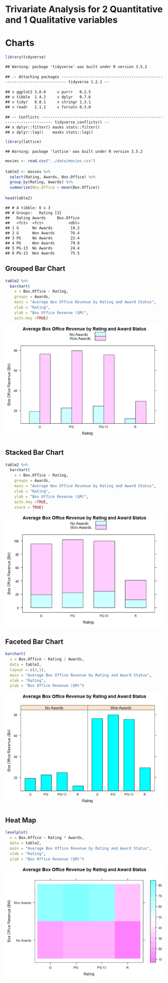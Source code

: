Trivariate Analysis for 2 Quantitative and 1 Qualitative variables
================

Charts
======

``` r
library(tidyverse)
```

    ## Warning: package 'tidyverse' was built under R version 3.5.2

    ## -- Attaching packages ------------------------------------------------------------------------ tidyverse 1.2.1 --

    ## v ggplot2 3.0.0     v purrr   0.2.5
    ## v tibble  1.4.2     v dplyr   0.7.6
    ## v tidyr   0.8.1     v stringr 1.3.1
    ## v readr   1.1.1     v forcats 0.3.0

    ## -- Conflicts --------------------------------------------------------------------------- tidyverse_conflicts() --
    ## x dplyr::filter() masks stats::filter()
    ## x dplyr::lag()    masks stats::lag()

``` r
library(lattice)
```

    ## Warning: package 'lattice' was built under R version 3.5.2

``` r
movies <- read.csv("../data/movies.csv")

table2 <- movies %>%
  select(Rating, Awards, Box.Office) %>%
  group_by(Rating, Awards) %>%
  summarize(Box.Office = mean(Box.Office))

head(table2)
```

    ## # A tibble: 6 x 3
    ## # Groups:   Rating [3]
    ##   Rating Awards     Box.Office
    ##   <fct>  <fct>           <dbl>
    ## 1 G      No Awards        19.2
    ## 2 G      Won Awards       76.4
    ## 3 PG     No Awards        22.4
    ## 4 PG     Won Awards       79.9
    ## 5 PG-13  No Awards        24.4
    ## 6 PG-13  Won Awards       75.5

Grouped Bar Chart
-----------------

``` r
table2 %>%
  barchart(
    x = Box.Office ~ Rating,
    groups = Awards,
    main = "Average Box Office Revenue by Rating and Award Status",
    xlab = "Rating",
    ylab = "Box Office Revenue ($M)",
    auto.key =TRUE)
```

![](03-Lattice_files/figure-markdown_github/unnamed-chunk-2-1.png)

Stacked Bar Chart
-----------------

``` r
table2 %>%
  barchart(
    x = Box.Office ~ Rating,
    groups = Awards,
    main = "Average Box Office Revenue by Rating and Award Status",
    xlab = "Rating",
    ylab = "Box Office Revenue ($M)",
    auto.key =TRUE,
    stack = TRUE)
```

![](03-Lattice_files/figure-markdown_github/unnamed-chunk-3-1.png)

Faceted Bar Chart
-----------------

``` r
barchart(
  x = Box.Office ~ Rating | Awards,
  data = table2,
  layout = c(2,1),
  main = "Average Box Office Revenue by Rating and Award Status",
  xlab = "Rating",
  ylab = "Box Office Revenue ($M)")
```

![](03-Lattice_files/figure-markdown_github/unnamed-chunk-4-1.png)

Heat Map
--------

``` r
levelplot(
  x = Box.Office ~ Rating * Awards,
  data = table2,
  main = "Average Box Office Revenue by Rating and Award Status",
  xlab = "Rating",
  ylab = "Box Office Revenue ($M)")
```

![](03-Lattice_files/figure-markdown_github/unnamed-chunk-5-1.png)
